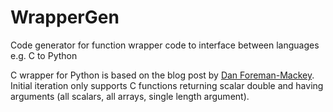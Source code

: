 WrapperGen
==========

Code generator for function wrapper code to interface between languages e.g. C to Python

C wrapper for Python is based on the blog post by [Dan Foreman-Mackey](http://danfm.ca/posts/python-c-extensions/).  
Initial iteration only supports C functions returning scalar double and
having arguments (all scalars, all arrays, single length argument).
